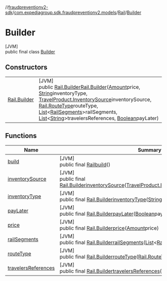 //[fraudpreventionv2-sdk](../../../../index.md)/[com.expediagroup.sdk.fraudpreventionv2.models](../../index.md)/[Rail](../index.md)/[Builder](index.md)

# Builder

[JVM]\
public final class [Builder](index.md)

## Constructors

| | |
|---|---|
| [Rail.Builder](-rail.-builder.md) | [JVM]<br>public [Rail.Builder](index.md)[Rail.Builder](-rail.-builder.md)([Amount](../../-amount/index.md)price, [String](https://docs.oracle.com/javase/8/docs/api/java/lang/String.html)inventoryType, [TravelProduct.InventorySource](../../-travel-product/-inventory-source/index.md)inventorySource, [Rail.RouteType](../-route-type/index.md)routeType, [List](https://docs.oracle.com/javase/8/docs/api/java/util/List.html)&lt;[RailSegments](../../-rail-segments/index.md)&gt;railSegments, [List](https://docs.oracle.com/javase/8/docs/api/java/util/List.html)&lt;[String](https://docs.oracle.com/javase/8/docs/api/java/lang/String.html)&gt;travelersReferences, [Boolean](https://docs.oracle.com/javase/8/docs/api/java/lang/Boolean.html)payLater) |

## Functions

| Name | Summary |
|---|---|
| [build](build.md) | [JVM]<br>public final [Rail](../index.md)[build](build.md)() |
| [inventorySource](inventory-source.md) | [JVM]<br>public final [Rail.Builder](index.md)[inventorySource](inventory-source.md)([TravelProduct.InventorySource](../../-travel-product/-inventory-source/index.md)inventorySource) |
| [inventoryType](inventory-type.md) | [JVM]<br>public final [Rail.Builder](index.md)[inventoryType](inventory-type.md)([String](https://docs.oracle.com/javase/8/docs/api/java/lang/String.html)inventoryType) |
| [payLater](pay-later.md) | [JVM]<br>public final [Rail.Builder](index.md)[payLater](pay-later.md)([Boolean](https://docs.oracle.com/javase/8/docs/api/java/lang/Boolean.html)payLater) |
| [price](price.md) | [JVM]<br>public final [Rail.Builder](index.md)[price](price.md)([Amount](../../-amount/index.md)price) |
| [railSegments](rail-segments.md) | [JVM]<br>public final [Rail.Builder](index.md)[railSegments](rail-segments.md)([List](https://docs.oracle.com/javase/8/docs/api/java/util/List.html)&lt;[RailSegments](../../-rail-segments/index.md)&gt;railSegments) |
| [routeType](route-type.md) | [JVM]<br>public final [Rail.Builder](index.md)[routeType](route-type.md)([Rail.RouteType](../-route-type/index.md)routeType) |
| [travelersReferences](travelers-references.md) | [JVM]<br>public final [Rail.Builder](index.md)[travelersReferences](travelers-references.md)([List](https://docs.oracle.com/javase/8/docs/api/java/util/List.html)&lt;[String](https://docs.oracle.com/javase/8/docs/api/java/lang/String.html)&gt;travelersReferences) |
